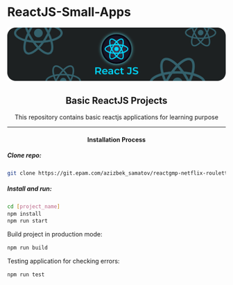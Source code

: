 # ReactJS-Small-Apps

![Banner Image](./banner.png "Banner Image")

<h2 align="center">Basic ReactJS Projects</h2>

<p align="center">This repository contains basic reactjs applications for learning purpose</p>

<hr />

<h4 align="center">Installation Process</h4>

##### Clone repo:

```bash
git clone https://git.epam.com/azizbek_samatov/reactgmp-netflix-roulette.git
```

##### Install and run:

```bash
cd [project_name]
npm install
npm run start
```

Build project in production mode:

```bash
npm run build
```

Testing application for checking errors:

```bash
npm run test
```
